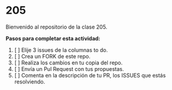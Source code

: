 # 205
Bienvenido al repositorio de la clase 205.

**Pasos para completar esta actividad:**

1. [ ] Elije 3 issues de la columnas to do.
2. [ ] Crea un FORK de este repo.
3. [ ] Realiza los cambios en tu copia del repo.
4. [ ] Envía un Pul Request con tus propuestas.
5. [ ] Comenta en la descripción de tu PR, los ISSUES que estás resolviendo.
